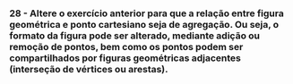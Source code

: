### 28 - Altere o exercício anterior para que a relação entre figura geométrica e ponto cartesiano seja de agregação. Ou seja, o formato da figura pode ser alterado, mediante adição ou remoção de pontos, bem como os pontos podem ser compartilhados por figuras geométricas adjacentes (interseção de vértices ou arestas).